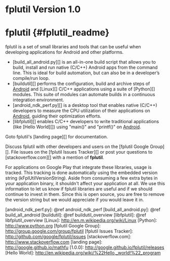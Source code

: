 fplutil Version 1.0
===================

# fplutil    {#fplutil_readme}

fplutil is a set of small libraries and tools that can be useful when
developing applications for Android and other platforms.

   * [build_all_android.py][] is an all-in-one build script that allows you to
     build, install and run native (C/C++) Android apps from the command line.
     This is ideal for build automation, but can also be in a developer’s
     compile/run loop.
   * [buildutil][] performs the configuration, build and archive steps
     of [Android][] and [Linux][] C/C++ applications using a suite of
     [Python][] modules.  This suite of modules can automate builds in a
     continuous integration environment.
   * [android_ndk_perf.py][] is a desktop tool that enables native (C/C++)
     developers to measure the CPU utilization of their applications on
     [Android][], guiding their optimization efforts.
   * [libfplutil][] enables C/C++ developers to write traditional applications
     (like [Hello World][]) using "main()" and "printf()" on [Android][].

Goto fplutil's [landing page][] for documentation.

Discuss fplutil with other developers and users on the
[fplutil Google Group][].  File issues on the [fplutil Issues Tracker][]
or post your questions to [stackoverflow.com][] with a mention of
**fplutil**.

For applications on Google Play that integrate these libraries, usage is
tracked.  This tracking is done automatically using the embedded version string
(kFplUtilVersionString). Aside from consuming a few extra bytes in your
application binary, it shouldn't affect your application at all. We use this
information to let us know if fplutil libraries are useful and if we should
continue to invest in them. Since this is open source, you are free to remove
the version string but we would appreciate if you would leave it in.

  [Android]: http://www.android.com
  [android_ndk_perf.py]: @ref android_ndk_perf
  [build_all_android.py]: @ref build_all_android
  [buildutil]: @ref buildutil_overview
  [libfplutil]: @ref libfplutil_overview
  [Linux]: http://en.m.wikipedia.org/wiki/Linux
  [Python]: http://www.python.org
  [fplutil Google Group]: http://group.google.com/group/fplutil
  [fplutil Issues Tracker]: http://github.com/google/fplutil/issues
  [stackoverflow.com]: http://www.stackoverflow.com
  [landing page]: http://google.github.io/mathfu
  [1.0.0]: http://google.github.io/fplutil/releases
  [Hello World]: http://en.wikipedia.org/wiki/%22Hello,_world!%22_program
